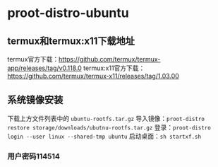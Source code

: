 # proot-distro-ubuntu 
## termux和termux:x11下载地址
termux官方下载：https://github.com/termux/termux-app/releases/tag/v0.118.0
termux:x11官方下载：https://github.com/termux/termux-x11/releases/tag/1.03.00
## 系统镜像安装
下载上方文件列表中的 `ubuntu-rootfs.tar.gz`
导入镜像：`proot-distro restore storage/downloads/ubutnu-rootfs.tar.gz`
登录：`proot-distro login --user linux --shared-tmp ubuntu`
启动桌面：`sh startxf.sh`
### 用户密码114514
